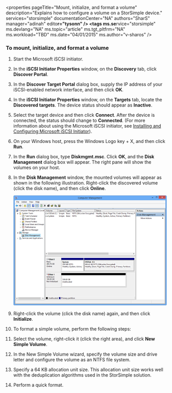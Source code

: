 
<properties 
   pageTitle="Mount, initialize, and format a volume"
   description="Explains how to configure a volume on a StorSimple device."
   services="storsimple"
   documentationCenter="NA"
   authors="SharS"
   manager="adinah"
   edito**r="tysonn" />
<tags 
   ms.se**rvice="storsimple"
   ms.devlang="NA"
   ms.topic="article"
   ms.tgt_pltfrm="NA"
   ms.workload="TBD"
   ms.date="04/01/2015"
   ms.author="v-sharos" />

### To mount, initialize, and format a volume

1. Start the Microsoft iSCSI initiator.

2. In the **iSCSI Initiator Properties** window, on the **Discovery** tab, click **Discover Portal**.

3. In the **Discover Target Portal** dialog box, supply the IP address of your iSCSI-enabled network interface, and then click **OK**. 

4. In the **iSCSI Initiator Properties** window, on the **Targets** tab, locate the **Discovered targets**. The device status should appear as **Inactive**.

5. Select the target device and then click **Connect**. After the device is connected, the status should change to **Connected**. (For more information about using the Microsoft iSCSI initiator, see [Installing and Configuring Microsoft iSCSI Initiator][1]).

6. On your Windows host, press the Windows Logo key + X, and then click **Run**. 

7. In the **Run** dialog box, type **Diskmgmt.msc**. Click **OK**, and the **Disk Management** dialog box will appear. The right pane will show the volumes on your host.

8. In the **Disk Management** window, the mounted volumes will appear as shown in the following illustration. Right-click the discovered volume (click the disk name), and then click **Online**.

     ![Initialize format volume](./media/storsimple-mount-initialize-format-volume/HCS_InitializeFormatVolume-include.png) 

9. Right-click the volume (click the disk name) again, and then click **Initialize**.

10. To format a simple volume, perform the following steps:
  1. Select the volume, right-click it (click the right area), and click **New Simple Volume**.
  2. In the New Simple Volume wizard, specify the volume size and drive letter and configure the volume as an NTFS file system.
  3. Specify a 64 KB allocation unit size. This allocation unit size works well with the deduplication algorithms used in the StorSimple solution.
  4. Perform a quick format.

<!--Link references-->
[1]: https://technet.microsoft.com/zh-cn/library/ee338480(WS.10).aspx
